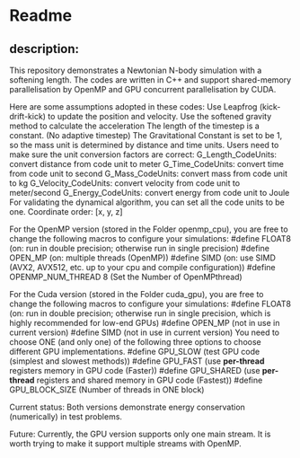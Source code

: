 # Readme

## description:
This repository demonstrates a Newtonian N-body simulation with a softening length.
The codes are written in C++ and support shared-memory parallelisation by OpenMP and 
GPU concurrent parallelisation by CUDA.

Here are some assumptions adopted in these codes:
Use Leapfrog (kick-drift-kick) to update the position and velocity.
Use the softened gravity method to calculate the acceleration
The length of the timestep is a constant. (No adaptive timestep)
The Gravitational Constant is set to be 1, so the mass unit is determined by distance and time units.
Users need to make sure the unit conversion factors are correct:
G_Length_CodeUnits: convert distance from code unit to meter
G_Time_CodeUnits: convert time from code unit to second
G_Mass_CodeUnits: convert mass from code unit to kg
G_Velocity_CodeUnits: convert velocity from code unit to meter/second
G_Energy_CodeUnits: convert energy from code unit to Joule
For validating the dynamical algorithm, you can set all the code units to be one.
Coordinate order: [x, y, z]

For the OpenMP version (stored in the Folder openmp_cpu), you are free to change the following macros to configure your simulations:
#define FLOAT8  (on: run in double precision; otherwise run in single precision)
#define OPEN_MP (on: multiple threads (OpenMP))
#define SIMD    (on: use SIMD (AVX2, AVX512, etc. up to your cpu and compile configuration))
#define OPENMP_NUM_THREAD 8 (Set the Number of OpenMPthread)

For the Cuda version (stored in the Folder cuda_gpu), you are free to change the following macros to configure your simulations:
#define FLOAT8   (on: run in double precision; otherwise run in single precision, which is highly recommended for low-end GPUs)
#define OPEN_MP  (not in use in current version)
#define SIMD     (not in use in current version)
You need to choose ONE (and only one) of the following three options to choose different GPU implementations. 
#define GPU_SLOW   (test GPU code (simplest and slowest methods))
#define GPU_FAST   (use **per-thread** registers memory in GPU code (Faster))
#define GPU_SHARED (use **per-thread** registers and shared memory in GPU code (Fastest))
#define GPU_BLOCK_SIZE  (Number of threads in ONE block)

Current status:
Both versions demonstrate energy conservation (numerically) in test problems.

Future:
Currently, the GPU version supports only one main stream. It is worth trying to make it support multiple streams with OpenMP.





